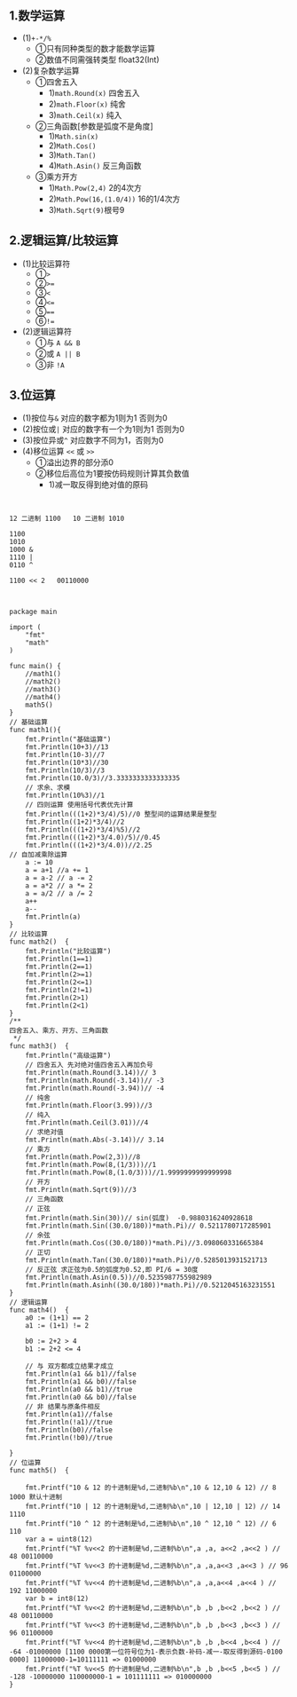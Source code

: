 ## 1.数学运算
* (1)`+-*/% `
	* ①只有同种类型的数才能数学运算
	* ②数值不同需强转类型 float32(Int)
* (2)复杂数学运算
	* ①四舍五入
		* 1)`math.Round(x)` 四舍五入
		* 2)`math.Floor(x)` 纯舍
		* 3)`math.Ceil(x)` 纯入
	* ②三角函数[参数是弧度不是角度]
		* 1)`Math.sin(x)`
		* 2)`Math.Cos()`
		* 3)`Math.Tan()`
		* 4)`Math.Asin()` 反三角函数
	* ③乘方开方
		* 1)`Math.Pow(2,4)` 2的4次方
		* 2)`Math.Pow(16,(1.0/4))` 16的1/4次方
		* 3)`Math.Sqrt(9)`根号9

## 2.逻辑运算/比较运算
* (1)比较运算符
	* ①`>`
	* ②`>=`
	* ③`<`
	* ④`<=`
	* ⑤`==`
	* ⑥`!=`
* (2)逻辑运算符
	* ①与 `A && B`
	* ②或 `A || B`
	* ③非 `!A` 

## 3.位运算
* (1)按位与`&`   对应的数字都为1则为1 否则为0
* (2)按位或`|`   对应的数字有一个为1则为1 否则为0
* (3)按位异或`^` 对应数字不同为1，否则为0
* (4)移位运算 `<<` 或 `>>`
	* ①溢出边界的部分添0
	* ②移位后高位为1要按仿码规则计算其负数值
		* 1)减一取反得到绝对值的原码
		
```text


12 二进制 1100   10 二进制 1010
 
1100
1010
1000 &
1110 |
0110 ^

1100 << 2   00110000
```

```goland


package main

import (
	"fmt"
	"math"
)

func main() {
	//math1()
	//math2()
	//math3()
	//math4()
	math5()
}
// 基础运算
func math1(){
	fmt.Println("基础运算")
	fmt.Println(10+3)//13
	fmt.Println(10-3)//7
	fmt.Println(10*3)//30
	fmt.Println(10/3)//3
	fmt.Println(10.0/3)//3.3333333333333335
	// 求余、求模
	fmt.Println(10%3)//1
	// 四则运算 使用括号代表优先计算
	fmt.Println(((1+2)*3/4)/5)//0 整型间的运算结果是整型
	fmt.Println((1+2)*3/4)//2
	fmt.Println(((1+2)*3/4)%5)//2
	fmt.Println(((1+2)*3/4.0)/5)//0.45
	fmt.Println(((1+2)*3/4.0))//2.25
// 自加减乘除运算
	a := 10
	a = a+1 //a += 1
	a = a-2	// a -= 2
	a = a*2 // a *= 2
	a = a/2 // a /= 2
	a++
	a--
	fmt.Println(a)
}
// 比较运算
func math2()  {
	fmt.Println("比较运算")
	fmt.Println(1==1)
	fmt.Println(2==1)
	fmt.Println(2>=1)
	fmt.Println(2<=1)
	fmt.Println(2!=1)
	fmt.Println(2>1)
	fmt.Println(2<1)
}
/**
四舍五入、乘方、开方、三角函数
 */
func math3()  {
	fmt.Println("高级运算")
	// 四舍五入 先对绝对值四舍五入再加负号
	fmt.Println(math.Round(3.14))// 3
	fmt.Println(math.Round(-3.14))// -3
	fmt.Println(math.Round(-3.94))// -4
	// 纯舍
	fmt.Println(math.Floor(3.99))//3
	// 纯入
	fmt.Println(math.Ceil(3.01))//4
	// 求绝对值
	fmt.Println(math.Abs(-3.14))// 3.14
	// 乘方
	fmt.Println(math.Pow(2,3))//8
	fmt.Println(math.Pow(8,(1/3)))//1
	fmt.Println(math.Pow(8,(1.0/3)))//1.9999999999999998
	// 开方
	fmt.Println(math.Sqrt(9))//3
	// 三角函数
	// 正弦
	fmt.Println(math.Sin(30))// sin(弧度)  -0.9880316240928618
	fmt.Println(math.Sin((30.0/180))*math.Pi)// 0.5211780717285901
	// 余弦
	fmt.Println(math.Cos((30.0/180))*math.Pi)//3.098060331665384
	// 正切
	fmt.Println(math.Tan((30.0/180))*math.Pi)//0.5285013931521713
	// 反正弦 求正弦为0.5的弧度为0.52,即 PI/6 = 30度
	fmt.Println(math.Asin(0.5))//0.5235987755982989
	fmt.Println(math.Asinh((30.0/180))*math.Pi)//0.5212045163231551
}
// 逻辑运算
func math4()  {
	a0 := (1+1) == 2
	a1 := (1+1) != 2

	b0 := 2+2 > 4
	b1 := 2+2 <= 4

	// 与 双方都成立结果才成立
	fmt.Println(a1 && b1)//false
	fmt.Println(a1 && b0)//false
	fmt.Println(a0 && b1)//true
	fmt.Println(a0 && b0)//false
	// 非 结果与原条件相反
	fmt.Println(a1)//false
	fmt.Println(!a1)//true
	fmt.Println(b0)//false
	fmt.Println(!b0)//true

}
// 位运算
func math5()  {

	fmt.Printf("10 & 12 的十进制是%d,二进制%b\n",10 & 12,10 & 12) // 8 1000 默认十进制
	fmt.Printf("10 | 12 的十进制是%d,二进制%b\n",10 | 12,10 | 12) // 14 1110
	fmt.Printf("10 ^ 12 的十进制是%d,二进制%b\n",10 ^ 12,10 ^ 12) // 6 110
	var a = uint8(12)
	fmt.Printf("%T %v<<2 的十进制是%d,二进制%b\n",a ,a, a<<2 ,a<<2 ) // 48 00110000
	fmt.Printf("%T %v<<3 的十进制是%d,二进制%b\n",a ,a,a<<3 ,a<<3 ) // 96 01100000
	fmt.Printf("%T %v<<4 的十进制是%d,二进制%b\n",a ,a,a<<4 ,a<<4 ) // 192 11000000
	var b = int8(12)
	fmt.Printf("%T %v<<2 的十进制是%d,二进制%b\n",b ,b ,b<<2 ,b<<2 ) // 48 00110000
	fmt.Printf("%T %v<<3 的十进制是%d,二进制%b\n",b ,b ,b<<3 ,b<<3 ) // 96 01100000
	fmt.Printf("%T %v<<4 的十进制是%d,二进制%b\n",b ,b ,b<<4 ,b<<4 ) // -64 -01000000 [1100 0000第一位符号位为1-表示负数-补码-减一-取反得到源码-0100 0000] 11000000-1=10111111 => 01000000
	fmt.Printf("%T %v<<5 的十进制是%d,二进制%b\n",b ,b ,b<<5 ,b<<5 ) // -128 -10000000 110000000-1 = 101111111 => 010000000
}
```